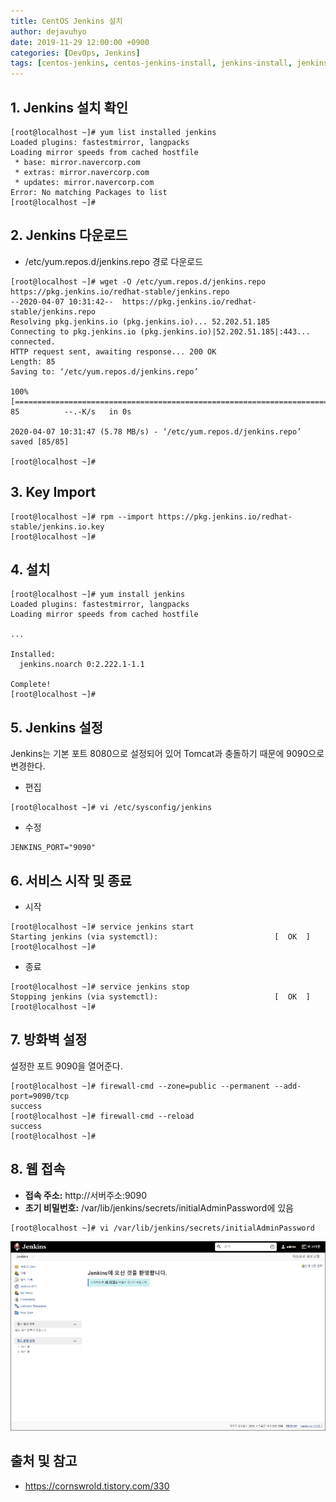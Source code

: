 ```yaml
---
title: CentOS Jenkins 설치
author: dejavuhyo
date: 2019-11-29 12:00:00 +0900
categories: [DevOps, Jenkins]
tags: [centos-jenkins, centos-jenkins-install, jenkins-install, jenkins-설치, 젠킨스, 젠킨스-설치]
---
```


## 1. Jenkins 설치 확인

```shell
[root@localhost ~]# yum list installed jenkins
Loaded plugins: fastestmirror, langpacks
Loading mirror speeds from cached hostfile
 * base: mirror.navercorp.com
 * extras: mirror.navercorp.com
 * updates: mirror.navercorp.com
Error: No matching Packages to list
[root@localhost ~]#
```

## 2. Jenkins 다운로드

* /etc/yum.repos.d/jenkins.repo 경로 다운로드

```shell
[root@localhost ~]# wget -O /etc/yum.repos.d/jenkins.repo https://pkg.jenkins.io/redhat-stable/jenkins.repo
--2020-04-07 10:31:42--  https://pkg.jenkins.io/redhat-stable/jenkins.repo
Resolving pkg.jenkins.io (pkg.jenkins.io)... 52.202.51.185
Connecting to pkg.jenkins.io (pkg.jenkins.io)|52.202.51.185|:443... connected.
HTTP request sent, awaiting response... 200 OK
Length: 85
Saving to: ‘/etc/yum.repos.d/jenkins.repo’
 
100%[==============================================================================>] 85          --.-K/s   in 0s      
 
2020-04-07 10:31:47 (5.78 MB/s) - ‘/etc/yum.repos.d/jenkins.repo’ saved [85/85]
 
[root@localhost ~]#
```

## 3. Key Import

```shell
[root@localhost ~]# rpm --import https://pkg.jenkins.io/redhat-stable/jenkins.io.key
[root@localhost ~]#
```

## 4. 설치

```shell
[root@localhost ~]# yum install jenkins
Loaded plugins: fastestmirror, langpacks
Loading mirror speeds from cached hostfile
 
...
 
Installed:
  jenkins.noarch 0:2.222.1-1.1                                                                                                                                                                               
 
Complete!
[root@localhost ~]#
```

## 5. Jenkins 설정
Jenkins는 기본 포트 8080으로 설정되어 있어 Tomcat과 충돌하기 때문에 9090으로 변경한다.

* 편집

```shell
[root@localhost ~]# vi /etc/sysconfig/jenkins
```

* 수정

```text
JENKINS_PORT="9090"
```

## 6. 서비스 시작 및 종료
* 시작

```shell
[root@localhost ~]# service jenkins start
Starting jenkins (via systemctl):                          [  OK  ]
[root@localhost ~]#
```

* 종료

```shell
[root@localhost ~]# service jenkins stop
Stopping jenkins (via systemctl):                          [  OK  ]
[root@localhost ~]#
```

## 7. 방화벽 설정
설정한 포트 9090을 열어준다.

```shell
[root@localhost ~]# firewall-cmd --zone=public --permanent --add-port=9090/tcp
success
[root@localhost ~]# firewall-cmd --reload
success
[root@localhost ~]#
```

## 8. 웹 접속
* **접속 주소:** http://서버주소:9090
* **초기 비밀번호:**  /var/lib/jenkins/secrets/initialAdminPassword에 있음

```shell
[root@localhost ~]# vi /var/lib/jenkins/secrets/initialAdminPassword
```

![img001](/assets/img/2020-04-07-centos-jenkins-install/img001.png)

## 출처 및 참고
* <https://cornswrold.tistory.com/330>
